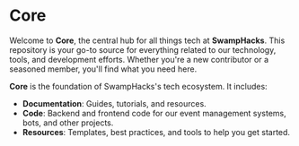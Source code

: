 
# Core

Welcome to **Core**, the central hub for all things tech at **SwampHacks**. This repository is your go-to source for everything related to our technology, tools, and development efforts. Whether you're a new contributor or a seasoned member, you'll find what you need here.

**Core** is the foundation of SwampHacks's tech ecosystem. It includes:

- **Documentation**: Guides, tutorials, and resources.
- **Code**: Backend and frontend code for our event management systems, bots, and other projects.
- **Resources**: Templates, best practices, and tools to help you get started.


